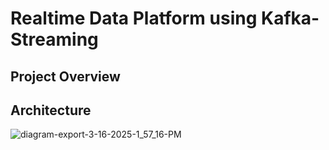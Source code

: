 # Realtime Data Platform using Kafka-Streaming

## Project Overview

## Architecture
![diagram-export-3-16-2025-1_57_16-PM](https://github.com/user-attachments/assets/998e827c-1731-4a11-a65c-8ce6e4a0d6c7)
